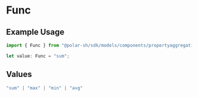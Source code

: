 # Func

## Example Usage

```typescript
import { Func } from "@polar-sh/sdk/models/components/propertyaggregation.js";

let value: Func = "sum";
```

## Values

```typescript
"sum" | "max" | "min" | "avg"
```